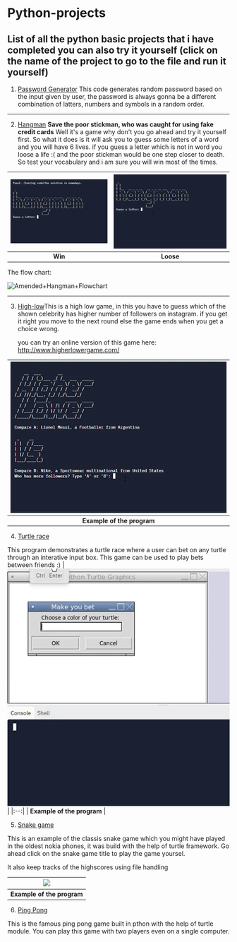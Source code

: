 # Python-projects


## List of all the python basic projects that i have completed you can also try it yourself (click on the name of the project to go to the file and run it yourself)




1. [Password Generator](https://replit.com/@preetpalsinghsp/password-generator-start#Password%20Generator.py)
This code generates random password based on the input given by user, the password is always gonna be a different combination of latters, numbers and symbols in a random order.
 
 - - - -
 
2. [Hangman](https://replit.com/@preetpalsinghsp/Hangman)
**Save the poor stickman, who was caught for using fake credit cards**
Well it's a game why don't you go ahead and try it yourself first. So what it does is it will ask you to guess some letters of a word and you will have 6 lives. if you guess a letter which is not in word you loose a life :( and the poor stickman would be one step closer to death. So test your vocabulary and i am sure you will win most of the times.

| ![](images/win.gif) | ![](images/loose.gif) |
|:--:| :--:|
| **Win** | **Loose** |

The flow chart:

<img width="498" alt="Amended+Hangman+Flowchart" src="https://user-images.githubusercontent.com/38079818/140611715-b4b6491f-df07-491b-aa03-2ef57383803a.png">

 - - - -
 
3. [High-low](https://replit.com/@preetpalsinghsp/higher-lower-start#main.py)This is a high low game, in this you have to guess which of the shown celebrity has higher number of followers on instagram. if you get it right you move to the next round else the game ends when you get a choice wrong.

      you can try an online version of this game here:
        http://www.higherlowergame.com/

| ![](images/winhigh.gif) |
|:--:|
| **Example of the program** |

4. [Turtle race](https://replit.com/@preetpalsinghsp/Turtle-race#main.py)
 
 This program demonstrates a turtle race where a user can bet on any turtle through an interative input box. This game can be used to play bets between friends :)
| ![](images/turtlerace.gif) |
|:--:|
| **Example of the program** |

5. [Snake game](https://github.com/preetpalsinghspat/Python-projects/tree/main/Snake%20game)

 This is an example of the classis snake game which you might have played in the oldest nokia phones, it was build with the help of turtle framework. Go ahead click on the snake   game title to play the game yoursel.
 
 It also keep tracks of the highscores using file handling
 
| ![](images/snake.gif) |
|:--:|
| **Example of the program** |
 
 
 6. [Ping Pong](...)
 
 This is the famous ping pong game built in pthon with the help of turtle module. You can play this game with two players even on a single computer.
 
